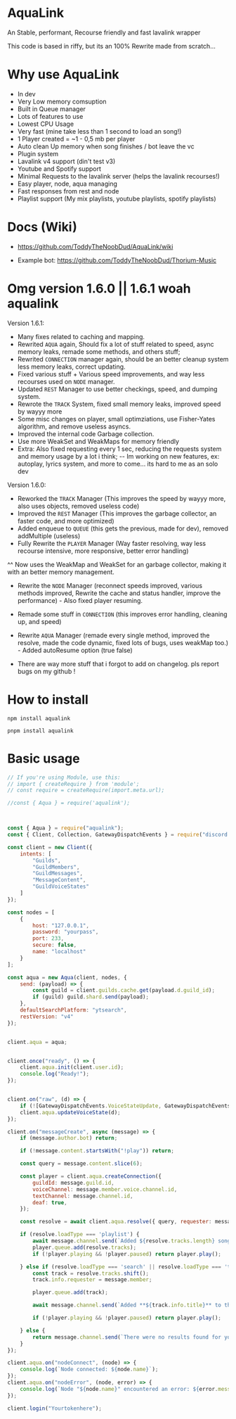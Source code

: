 # AquaLink
An Stable, performant, Recourse friendly and fast lavalink wrapper

This code is based in riffy, but its an 100% Rewrite made from scratch...

# Why use AquaLink
- In dev
- Very Low memory comsuption
- Built in Queue manager
- Lots of features to use
- Lowest CPU Usage
- Very fast (mine take less than 1 second to load an song!)
- 1 Player created = ~1 - 0,5 mb per player
- Auto clean Up memory when song finishes / bot leave the vc
- Plugin system
- Lavalink v4 support (din't test v3)
- Youtube and Spotify support
- Minimal Requests to the lavalink server (helps the lavalink recourses!)
- Easy player, node, aqua managing
- Fast responses from rest and node
- Playlist support (My mix playlists, youtube playlists, spotify playlists)

# Docs (Wiki)
- https://github.com/ToddyTheNoobDud/AquaLink/wiki

- Example bot: https://github.com/ToddyTheNoobDud/Thorium-Music

# Omg version 1.6.0 || 1.6.1  woah aqualink

Version 1.6.1:

- Many fixes related to caching and mapping.
- Rewrited `AQUA` again, Should fix a lot of stuff related to speed, async memory leaks, remade some methods, and others stuff;
- Rewrited `CONNECTION` manager again, should be an better cleanup system less memory leaks, correct updating.
- Fixed various stuff + Various speed improvements, and way less recourses used on `NODE` manager.
- Updated `REST` Manager to use better checkings, speed, and dumping system.
- Rewrote the `TRACK` System, fixed small memory leaks, improved speed by wayyy more
- Some misc changes on player, small optimziations, use Fisher-Yates algorithm, and remove useless asyncs.
- Improved the internal code Garbage collection.
- Use more WeakSet and WeakMaps for memory friendly
- Extra: Also fixed requesting every 1 sec, reducing the requests system and memory usage by a lot i think;
-- Im working on new features, ex: autoplay, lyrics system, and more to come... its hard to me as an solo dev


Version 1.6.0:

- Reworked the `TRACK` Manager (This improves the speed by wayyy more, also uses objects, removed useless code)
- Improved the `REST` Manager (This improves the garbage collector, an faster code, and more optimized)
- Added enqueue to `QUEUE` (this gets the previous, made for dev), removed addMultiple (useless)
- Fully Rewrite the `PLAYER` Manager (Way faster resolving, way less recourse intensive, more responsive, better error handling)

^^ Now uses the WeakMap and WeakSet for an garbage collector, making it with an better memory management.

- Rewrite the `NODE` Manager (reconnect speeds improved, various methods improved, Rewrite the cache and status handler, improve the performance) - Also fixed player resuming.
- Remade some stuff in `CONNECTION` (this improves error handling, cleaning up, and speed)
- Rewrite `AQUA` Manager (remade every single method, improved the resolve, made the code dynamic, fixed lots of bugs, uses weakMap too.) - Added autoResume option (true false)

- There are way more stuff that i forgot to add on changelog. pls report bugs on my github !
# How to install

`npm install aqualink`

`pnpm install aqualink`

# Basic usage

```javascript
// If you're using Module, use this:
// import { createRequire } from 'module';
// const require = createRequire(import.meta.url);

//const { Aqua } = require('aqualink');



const { Aqua } = require("aqualink");
const { Client, Collection, GatewayDispatchEvents } = require("discord.js");

const client = new Client({
    intents: [
        "Guilds",
        "GuildMembers",
        "GuildMessages",
        "MessageContent",
        "GuildVoiceStates"
    ]
});

const nodes = [
    {
        host: "127.0.0.1",
        password: "yourpass",
        port: 233,
        secure: false,
        name: "localhost"
    }
];

const aqua = new Aqua(client, nodes, {
    send: (payload) => {
        const guild = client.guilds.cache.get(payload.d.guild_id);
        if (guild) guild.shard.send(payload);
    },
    defaultSearchPlatform: "ytsearch",
    restVersion: "v4"
});


client.aqua = aqua;


client.once("ready", () => {
    client.aqua.init(client.user.id);
    console.log("Ready!");
});


client.on("raw", (d) => {
    if (![GatewayDispatchEvents.VoiceStateUpdate, GatewayDispatchEvents.VoiceServerUpdate,].includes(d.t)) return;
    client.aqua.updateVoiceState(d);
});

client.on("messageCreate", async (message) => {
    if (message.author.bot) return;

    if (!message.content.startsWith("!play")) return;

    const query = message.content.slice(6);

    const player = client.aqua.createConnection({
        guildId: message.guild.id,
        voiceChannel: message.member.voice.channel.id,
        textChannel: message.channel.id,
        deaf: true,
    });

    const resolve = await client.aqua.resolve({ query, requester: message.member });

    if (resolve.loadType === 'playlist') {
        await message.channel.send(`Added ${resolve.tracks.length} songs from ${resolve.playlistInfo.name} playlist.`);
        player.queue.add(resolve.tracks);
        if (!player.playing && !player.paused) return player.play();

    } else if (resolve.loadType === 'search' || resolve.loadType === 'track') {
        const track = resolve.tracks.shift();
        track.info.requester = message.member;

        player.queue.add(track);

        await message.channel.send(`Added **${track.info.title}** to the queue.`);

        if (!player.playing && !player.paused) return player.play();

    } else {
        return message.channel.send(`There were no results found for your query.`);
    }
});

client.aqua.on("nodeConnect", (node) => {
    console.log(`Node connected: ${node.name}`);
});
client.aqua.on("nodeError", (node, error) => {
    console.log(`Node "${node.name}" encountered an error: ${error.message}.`);
});

client.login("Yourtokenhere");
```
